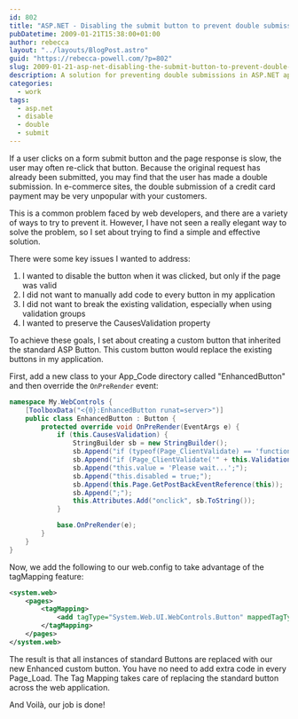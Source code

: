 ```yaml
---
id: 802
title: "ASP.NET - Disabling the submit button to prevent double submissions"
pubDatetime: 2009-01-21T15:38:00+01:00
author: rebecca
layout: "../layouts/BlogPost.astro"
guid: "https://rebecca-powell.com/?p=802"
slug: 2009-01-21-asp-net-disabling-the-submit-button-to-prevent-double-submissions
description: A solution for preventing double submissions in ASP.NET applications by creating a custom button that disables itself upon being clicked.
categories:
  - work
tags:
  - asp.net
  - disable
  - double
  - submit
---
```


If a user clicks on a form submit button and the page response is slow, the user may often re-click that button. Because the original request has already been submitted, you may find that the user has made a double submission. In e-commerce sites, the double submission of a credit card payment may be very unpopular with your customers.

This is a common problem faced by web developers, and there are a variety of ways to try to prevent it. However, I have not seen a really elegant way to solve the problem, so I set about trying to find a simple and effective solution.

There were some key issues I wanted to address:

1. I wanted to disable the button when it was clicked, but only if the page was valid
2. I did not want to manually add code to every button in my application
3. I did not want to break the existing validation, especially when using validation groups
4. I wanted to preserve the CausesValidation property

To achieve these goals, I set about creating a custom button that inherited the standard ASP Button. This custom button would replace the existing buttons in my application.

First, add a new class to your App_Code directory called "EnhancedButton" and then override the `OnPreRender` event:

```csharp
namespace My.WebControls {
    [ToolboxData("<{0}:EnhancedButton runat=server>")]
    public class EnhancedButton : Button {
        protected override void OnPreRender(EventArgs e) {
            if (this.CausesValidation) {
                StringBuilder sb = new StringBuilder();
                sb.Append("if (typeof(Page_ClientValidate) == 'function') { ");
                sb.Append("if (Page_ClientValidate('" + this.ValidationGroup + "') == false) { return false; }} ");
                sb.Append("this.value = 'Please wait...';");
                sb.Append("this.disabled = true;");
                sb.Append(this.Page.GetPostBackEventReference(this));
                sb.Append(";");
                this.Attributes.Add("onclick", sb.ToString());
            }

            base.OnPreRender(e);
        }
    }
}
```

Now, we add the following to our web.config to take advantage of the tagMapping feature:

```xml
<system.web>
    <pages>
        <tagMapping>
            <add tagType="System.Web.UI.WebControls.Button" mappedTagType="My.WebControls.EnhancedButton" />
        </tagMapping>
    </pages>
</system.web>
```

The result is that all instances of standard Buttons are replaced with our new Enhanced custom button. You have no need to add extra code in every Page_Load. The Tag Mapping takes care of replacing the standard button across the web application.

And&nbsp;Voilà, our job is done!
